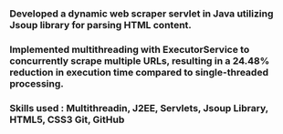  ### Developed a dynamic web scraper servlet in Java utilizing Jsoup library for parsing HTML content.
 
 ### Implemented multithreading with ExecutorService to concurrently scrape multiple URLs, resulting in a 24.48% reduction in execution time compared to single-threaded processing.
 
 ### Skills used : Multithreadin, J2EE, Servlets, Jsoup Library, HTML5, CSS3 Git, GitHub
